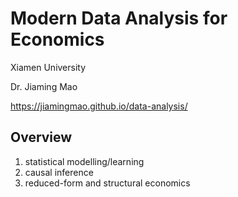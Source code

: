# 

# Modern Data Analysis for Economics

Xiamen University

Dr. Jiaming Mao

https://jiamingmao.github.io/data-analysis/

## Overview

1. statistical modelling/learning
2. causal inference
3. reduced-form and structural economics